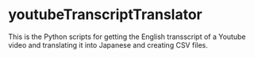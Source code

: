 # youtubeTranscriptTranslator
This is the Python scripts for getting the English transscript of a Youtube video and translating it into Japanese and creating  CSV files. 
